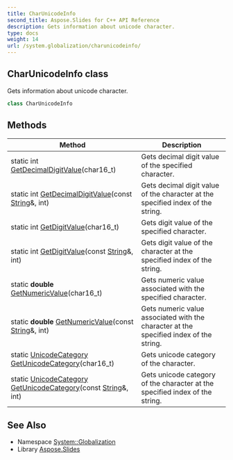 ```yaml
---
title: CharUnicodeInfo
second_title: Aspose.Slides for C++ API Reference
description: Gets information about unicode character.
type: docs
weight: 14
url: /system.globalization/charunicodeinfo/
---
```

## CharUnicodeInfo class


Gets information about unicode character.

```cpp
class CharUnicodeInfo
```

## Methods

| Method | Description |
| --- | --- |
| static int [GetDecimalDigitValue](./getdecimaldigitvalue/)(char16_t) | Gets decimal digit value of the specified character. |
| static int [GetDecimalDigitValue](./getdecimaldigitvalue/)(const [String](../../system/string/)\&, int) | Gets decimal digit value of the character at the specified index of the string. |
| static int [GetDigitValue](./getdigitvalue/)(char16_t) | Gets digit value of the specified character. |
| static int [GetDigitValue](./getdigitvalue/)(const [String](../../system/string/)\&, int) | Gets digit value of the character at the specified index of the string. |
| static **double** [GetNumericValue](./getnumericvalue/)(char16_t) | Gets numeric value associated with the specified character. |
| static **double** [GetNumericValue](./getnumericvalue/)(const [String](../../system/string/)\&, int) | Gets numeric value associated with the character at the specified index of the string. |
| static [UnicodeCategory](../unicodecategory/) [GetUnicodeCategory](./getunicodecategory/)(char16_t) | Gets unicode category of the character. |
| static [UnicodeCategory](../unicodecategory/) [GetUnicodeCategory](./getunicodecategory/)(const [String](../../system/string/)\&, int) | Gets unicode category of the character at the specified index of the string. |
## See Also

* Namespace [System::Globalization](../)
* Library [Aspose.Slides](../../)